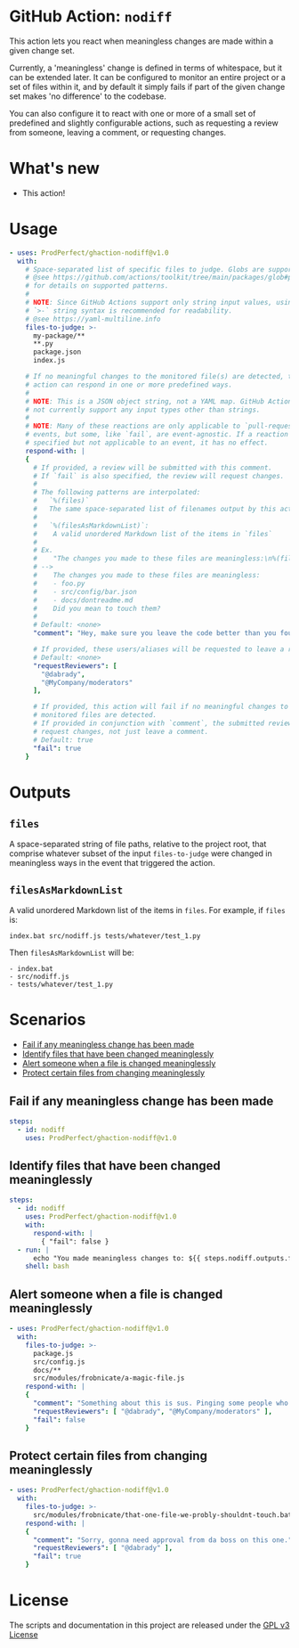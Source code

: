 # GitHub Action: `nodiff`
This action lets you react when meaningless changes are made within a given change set.

Currently, a 'meaningless' change is defined in terms of whitespace, but it can be extended later. It can be configured to monitor an entire project or a set of files within it, and by default it simply fails if part of the given change set makes 'no difference' to the codebase.

You can also configure it to react with one or more of a small set of predefined and slightly configurable actions, such as requesting a review from someone, leaving a comment, or requesting changes.

# What's new

- This action!


# Usage

```yaml
- uses: ProdPerfect/ghaction-nodiff@v1.0
  with:
    # Space-separated list of specific files to judge. Globs are supported.
    # @see https://github.com/actions/toolkit/tree/main/packages/glob#patterns
    # for details on supported patterns.
    #
    # NOTE: Since GitHub Actions support only string input values, using YAML's
    # `>-` string syntax is recommended for readability.
    # @see https://yaml-multiline.info
    files-to-judge: >-
      my-package/**
      **.py
      package.json
      index.js

    # If no meaningful changes to the monitored file(s) are detected, this
    # action can respond in one or more predefined ways.
    #
    # NOTE: This is a JSON object string, not a YAML map. GitHub Actions do
    # not currently support any input types other than strings.
    #
    # NOTE: Many of these reactions are only applicable to `pull-request`
    # events, but some, like `fail`, are event-agnostic. If a reaction is
    # specified but not applicable to an event, it has no effect.
    respond-with: |
    {
      # If provided, a review will be submitted with this comment.
      # If `fail` is also specified, the review will request changes.
      #
      # The following patterns are interpolated:
      #   `%(files)`
      #   The same space-separated list of filenames output by this action
      #
      #   `%(filesAsMarkdownList)`:
      #    A valid unordered Markdown list of the items in `files`
      #
      # Ex.
      #    "The changes you made to these files are meaningless:\n%(filesAsMarkdownList)\nDid you mean to touch them?"
      # -->
      #    The changes you made to these files are meaningless:
      #    - foo.py
      #    - src/config/bar.json
      #    - docs/dontreadme.md
      #    Did you mean to touch them?
      #
      # Default: <none>
      "comment": "Hey, make sure you leave the code better than you found it!",

      # If provided, these users/aliases will be requested to leave a review.
      # Default: <none>
      "requestReviewers": [
        "@dabrady",
        "@MyCompany/moderators"
      ],

      # If provided, this action will fail if no meaningful changes to the
      # monitored files are detected.
      # If provided in conjunction with `comment`, the submitted review will
      # request changes, not just leave a comment.
      # Default: true
      "fail": true
    }
```

# Outputs
## `files`
A space-separated string of file paths, relative to the project root, that comprise whatever subset of the input `files-to-judge` were changed in meaningless ways in the event that triggered the action.

## `filesAsMarkdownList`
A valid unordered Markdown list of the items in `files`. For example, if `files` is:
```
index.bat src/nodiff.js tests/whatever/test_1.py
```
Then `filesAsMarkdownList` will be:
```
- index.bat
- src/nodiff.js
- tests/whatever/test_1.py
```

# Scenarios

- [Fail if any meaningless change has been made](#Fail-if-any-meaningless-change-has-been-made)
- [Identify files that have been changed meaninglessly](#Identify-files-that-have-been-changed-meaninglessly)
- [Alert someone when a file is changed meaninglessly](#Alert-someone-when-a-file-is-changed-meaninglessly)
- [Protect certain files from changing meaninglessly](#Protect-certain-files-from-changing-meaninglessly)

## Fail if any meaningless change has been made
```yaml
steps:
  - id: nodiff
    uses: ProdPerfect/ghaction-nodiff@v1.0
```

## Identify files that have been changed meaninglessly

```yaml
steps:
  - id: nodiff
    uses: ProdPerfect/ghaction-nodiff@v1.0
    with:
      respond-with: |
        { "fail": false }
  - run: |
      echo "You made meaningless changes to: ${{ steps.nodiff.outputs.files }}"
    shell: bash
```

## Alert someone when a file is changed meaninglessly

```yaml
- uses: ProdPerfect/ghaction-nodiff@v1.0
  with:
    files-to-judge: >-
      package.js
      src/config.js
      docs/**
      src/modules/frobnicate/a-magic-file.js
    respond-with: |
    {
      "comment": "Something about this is sus. Pinging some people who might be interested in these changes.",
      "requestReviewers": [ "@dabrady", "@MyCompany/moderators" ],
      "fail": false
    }
```

## Protect certain files from changing meaninglessly

```yaml
- uses: ProdPerfect/ghaction-nodiff@v1.0
  with:
    files-to-judge: >-
      src/modules/frobnicate/that-one-file-we-probly-shouldnt-touch.bat
    respond-with: |
    {
      "comment": "Sorry, gonna need approval from da boss on this one.",
      "requestReviewers": [ "@dabrady" ],
      "fail": true
    }
```

# License

The scripts and documentation in this project are released under the [GPL v3 License](LICENSE)
